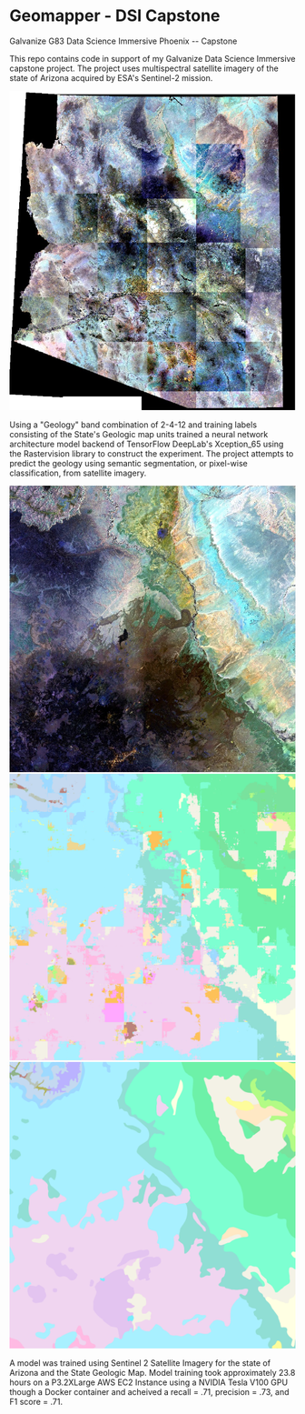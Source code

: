# Geomapper - DSI Capstone
Galvanize G83 Data Science Immersive Phoenix -- Capstone

This repo contains code in support of my Galvanize Data Science Immersive capstone project.
The project uses multispectral satellite imagery of the state of Arizona acquired by ESA's Sentinel-2 mission. 

![AZSen2](imgs/State_AZ_Sentinel2_L2A.jpg)

Using a "Geology" band combination of 2-4-12 and training labels consisting of the State's Geologic map units trained a neural network architecture model backend of TensorFlow DeepLab's Xception_65 using the Rastervision library to construct the experiment. The project attempts to predict the geology using semantic segmentation, or pixel-wise classification, from satellite imagery.

![Test_img](imgs/SVE_rendered.jpg)
![Test_pred](results/SVE_predicted.png)
![Test_actual](results/SVE_actual.png)

A model was trained using Sentinel 2 Satellite Imagery for the state of Arizona and the State Geologic Map.  Model training took approximately 23.8 hours on a P3.2XLarge AWS EC2 Instance using a NVIDIA Tesla V100 GPU though a Docker container and acheived a recall = .71, precision = .73, and F1 score = .71.